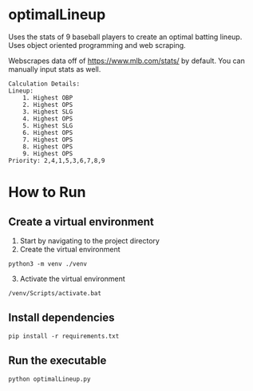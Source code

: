 # optimalLineup

Uses the stats of 9 baseball players to create an optimal batting lineup. Uses object oriented programming and web scraping.

Webscrapes data off of https://www.mlb.com/stats/ by default. You can manually input stats as well.
```
Calculation Details:
Lineup:
    1. Highest OBP
    2. Highest OPS
    3. Highest SLG
    4. Highest OPS
    5. Highest SLG
    6. Highest OPS
    7. Highest OPS
    8. Highest OPS
    9. Highest OPS
Priority: 2,4,1,5,3,6,7,8,9
```

# How to Run

## Create a virtual environment
1. Start by navigating to the project directory
2. Create the virtual environment
```console 
python3 -m venv ./venv
```
3. Activate the virtual environment
```console 
/venv/Scripts/activate.bat
```
## Install dependencies
```console 
pip install -r requirements.txt
```
## Run the executable
```console 
python optimalLineup.py
```
